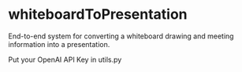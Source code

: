 # whiteboardToPresentation

End-to-end system for converting a whiteboard drawing and meeting information into a presentation.

Put your OpenAI API Key in utils.py
